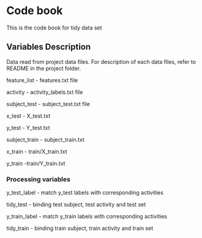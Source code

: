 # Code book
This is the code book for tidy data set

## Variables Description
Data read from project data files. For description of each data files, refer to README in the project folder.

feature_list - features.txt file

activity - activity_labels.txt file

subject_test - subject_test.txt file

x_test - X_test.txt

y_test - Y_test.txt

subject_train - subject_train.txt

x_train - train/X_train.txt

y_train -train/Y_train.txt

### Processing variables
y_test_label - match y_test labels with corresponding activities

tidy_test - binding test subject, test activity and test set

y_train_label - match y_train labels with corresponding 
activities

tidy_train - binding train subject, train activity and train set